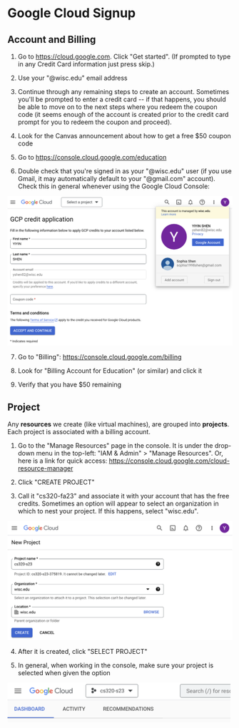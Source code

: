 # Google Cloud Signup

## Account and Billing

1. Go to https://cloud.google.com.  Click "Get started". (If prompted to type in any Credit Card information just press skip.) 

2. Use your "@wisc.edu" email address

3. Continue through any remaining steps to create an account.  Sometimes you'll be prompted to enter a credit card -- if that happens, you should be able to move on to the next steps where you redeem the coupon code (it seems enough of the account is created prior to the credit card prompt for you to redeem the coupon and proceed).

4. Look for the Canvas announcement about how to get a free $50 coupon code

5. Go to https://console.cloud.google.com/education

6. Double check that you're signed in as your "@wisc.edu" user (if you use Gmail, it may automatically default to your "@gmail.com" account).  Check this in general whenever using the Google Cloud Console:

<img src="img/1.png" width=600>

7. Go to "Billing": https://console.cloud.google.com/billing

8. Look for "Billing Account for Education" (or similar) and click it

9. Verify that you have $50 remaining

## Project

Any **resources** we create (like virtual machines), are grouped into
**projects**.  Each project is associated with a billing account.

1. Go to the "Manage Resources" page in the console.  It is under the drop-down menu in the top-left: "IAM & Admin" > "Manage Resources".  Or, here is a link for quick access: https://console.cloud.google.com/cloud-resource-manager

2. Click "CREATE PROJECT"

3. Call it "cs320-fa23" and associate it with your account that has the free credits.  Sometimes an option will appear to select an organization in which to nest your project.  If this happens, select "wisc.edu".

<img src="img/2.png" width=600>

4. After it is created, click "SELECT PROJECT"

5. In general, when working in the console, make sure your project is selected when given the option

<img src="img/3.png" width=500>

